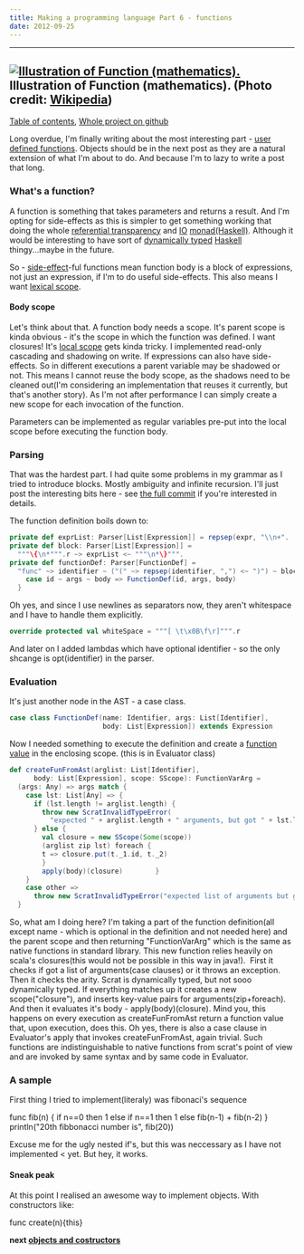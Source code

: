 ```yaml
---
title: Making a programming language Part 6 - functions
date: 2012-09-25
---
```


  --------------------
  [![Illustration of Function (mathematics).](http://upload.wikimedia.org/wikipedia/commons/thumb/8/8a/Function_illustration.svg/200px-Function_illustration.svg.png)](http://commons.wikipedia.org/wiki/File%3AFunction_illustration.svg)
  Illustration of Function (mathematics). (Photo credit: [Wikipedia](http://commons.wikipedia.org/wiki/File%3AFunction_illustration.svg))
  --------------------

[Table of contents](/posts/2012-08-29-creating-a-language-1.html),
[Whole project on github](https://github.com/edofic/scrat-lang)

Long overdue, I'm finally writing about the most interesting part -
[user defined functions](http://en.wikipedia.org/wiki/User-defined_function "User-defined function").
Objects should be in the next post as they are a natural extension of
what I'm about to do. And because I'm to lazy to write a post that
long.

### What's a function?

A function is something that takes parameters and returns a result. And
I'm opting for side-effects as this is simpler to get something working
that doing the whole [referential
transparency](http://en.wikipedia.org/wiki/Referential_transparency_%28computer_science%29 "Referential transparency (computer science)")
and
[IO](http://en.wikipedia.org/wiki/Io_%28programming_language%29 "Io (programming language)")
[monad(Haskell)](http://en.wikipedia.org/wiki/Monad_%28functional_programming%29 "Monad (functional programming)").
Although it would be interesting to have sort of [dynamically
typed](http://en.wikipedia.org/wiki/Type_system "Type system")
[Haskell](http://haskell.org/ "Haskell (programming language)")
thingy...maybe in the future. 

So -
[side-effect](http://en.wikipedia.org/wiki/Side_effect_%28computer_science%29 "Side effect (computer science)")-ful
functions mean function body is a block of expressions, not just an
expression, if I'm to do useful side-effects. This also means I want
[lexical
scope](http://en.wikipedia.org/wiki/Scope_%28computer_science%29 "Scope (computer science)"). 

#### Body scope

Let's think about that. A function body needs a scope. It's parent scope
is kinda obvious - it's the scope in which the function was defined. I
want closures! It's [local
scope](http://en.wikipedia.org/wiki/Local_variable "Local variable")
gets kinda tricky. I implemented read-only cascading and shadowing on
write. If expressions can also have side-effects. So in different
executions a parent variable may be shadowed or not. This means I cannot
reuse the body scope, as the shadows need to be cleaned out(I'm
considering an implementation that reuses it currently, but that's
another story). As I'm not after performance I can simply create a new
scope for each invocation of the function. 

Parameters can be implemented as regular variables pre-put into the
local scope before executing the function body. 

### Parsing

That was the hardest part. I had quite some problems in my grammar as I
tried to introduce blocks. Mostly ambiguity and infinite recursion. I'll
just post the interesting bits here - see [the full
commit](https://github.com/edofic/scrat-lang/commit/181d513801567cb51e7ebc5637d1a64913290b13) if
you're interested in details.

The function definition boils down to:
```scala
private def exprList: Parser[List[Expression]] = repsep(expr, "\\n+".
private def block: Parser[List[Expression]] =
  """\{\n*""".r ~> exprList <~ """\n*\}""".
private def functionDef: Parser[FunctionDef] =
  "func" ~> identifier ~ ("(" ~> repsep(identifier, ",") <~ ")") ~ block ^^ {
    case id ~ args ~ body => FunctionDef(id, args, body)
  }
```

Oh yes, and since I use newlines as separators now, they aren't
whitespace and I have to handle them explicitly.
```scala
override protected val whiteSpace = """[ \t\x0B\f\r]""".r
```

And later on I added lambdas which have optional identifier - so the
only shcange is opt(identifier) in the parser.

### Evaluation

It's just another node in the AST - a case class.
```scala
case class FunctionDef(name: Identifier, args: List[Identifier],
                       body: List[Expression]) extends Expression
```

Now I needed something to execute the definition and create a [function
value](http://en.wikipedia.org/wiki/Function_%28mathematics%29 "Function (mathematics)")
in the enclosing scope. (this is in Evaluator class)
```scala
def createFunFromAst(arglist: List[Identifier],
      body: List[Expression], scope: SScope): FunctionVarArg =
  (args: Any) => args match {
    case lst: List[Any] => {
      if (lst.length != arglist.length) {
        throw new ScratInvalidTypeError(
          "expected " + arglist.length + " arguments, but got " + lst.length)
      } else {
        val closure = new SScope(Some(scope))
        (arglist zip lst) foreach {
        t => closure.put(t._1.id, t._2)
        }
        apply(body)(closure)        }
    }
    case other =>
      throw new ScratInvalidTypeError("expected list of arguments but got" + other)
  }
```
So, what am I doing here? I'm taking a part of the function
definition(all except name - which is optional in the definition and not
needed here) and the parent scope and then returning "FunctionVarArg"
which is the same as native functions in standard library. This new
function relies heavily on scala's closures(this would not be possible
in this way in java!).  First it checks if got a list of arguments(case
clauses) or it throws an exception. Then it checks the arity. Scrat is
dynamically typed, but not sooo dynamically typed. If everything matches
up it creates a new scope("closure"), and inserts key-value pairs for
arguments(zip+foreach). And then it evaluates it's body -
apply(body)(closure). Mind you, this happens on every execution as
createFunFromAst return a function value that, upon execution, does
this.
Oh yes, there is also a case clause in Evaluator's apply that invokes
createFunFromAst, again trivial.
Such functions are indistinguishable to native functions from scrat's
point of view and are invoked by same syntax and by same code in
Evaluator.

### A sample

First thing I tried to implement(literaly) was fibonaci's sequence

  func fib(n) { if n==0 then 1 else if n==1 then 1 else fib(n-1) + fib(n-2) }
  println("20th fibbonacci number is", fib(20))

Excuse me for the ugly nested if's, but this was neccessary as I have
not implemented < yet. But hey, it works.

#### Sneak peak

At this point I realised an awesome way to implement objects. With
constructors like:

  func create(n){this}

**next [objects and costructors](/posts/2012-09-27-creating-a-language-7a.html)**
